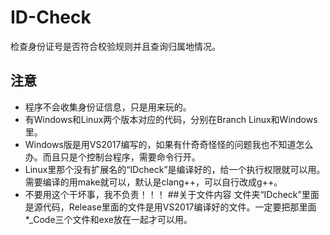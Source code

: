 # ID-Check
检查身份证号是否符合校验规则并且查询归属地情况。
## 注意
* 程序不会收集身份证信息，只是用来玩的。
* 有Windows和Linux两个版本对应的代码，分别在Branch Linux和Windows里。
* Windows版是用VS2017编写的，如果有什奇奇怪怪的问题我也不知道怎么办。而且只是个控制台程序，需要命令行开。
* Linux里那个没有扩展名的“IDcheck”是编译好的，给一个执行权限就可以用。需要编译的用make就可以，默认是clang++，可以自行改成g++。
* 不要用这个干坏事，我不负责！！！
##关于文件内容
文件夹“IDcheck”里面是源代码，Release里面的文件是用VS2017编译好的文件。一定要把那里面*_Code三个文件和exe放在一起才可以用。
